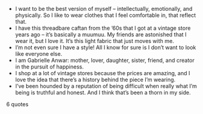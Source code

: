  - I want to be the best version of myself – intellectually, emotionally, and physically. So I like to wear clothes that I feel comfortable in, that reflect that.
 - I have this threadbare caftan from the ’60s that I got at a vintage store years ago – it’s basically a muumuu. My friends are astonished that I wear it, but I love it. It’s this light fabric that just moves with me.
 - I’m not even sure I have a style! All I know for sure is I don’t want to look like everyone else.
 - I am Gabrielle Anwar: mother, lover, daughter, sister, friend, and creator in the pursuit of happiness.
 - I shop at a lot of vintage stores because the prices are amazing, and I love the idea that there’s a history behind the piece I’m wearing.
 - I’ve been hounded by a reputation of being difficult when really what I’m being is truthful and honest. And I think that’s been a thorn in my side.

6 quotes